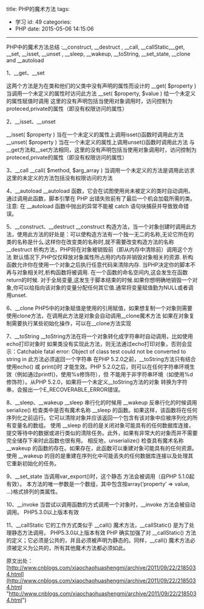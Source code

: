 title: PHP的魔术方法
tags:
  - 学习
id: 49
categories:
  - PHP
date: 2015-05-06 14:15:06
---

PHP中的魔术方法总结 :__construct, __destruct , __call, __callStatic,__get, __set, __isset, __unset , __sleep, __wakeup, __toString, __set_state, __clone and __autoload

1、__get、__set

这两个方法是为在类和他们的父类中没有声明的属性而设计的
__get( $property ) 当调用一个未定义的属性时访问此方法
__set( $property, $value ) 给一个未定义的属性赋值时调用
这里的没有声明包括当使用对象调用时，访问控制为proteced,private的属性（即没有权限访问的属性）

2、__isset、__unset

__isset( $property ) 当在一个未定义的属性上调用isset()函数时调用此方法
__unset( $property ) 当在一个未定义的属性上调用unset()函数时调用此方法
与__get方法和__set方法相同，这里的没有声明包括当使用对象调用时，访问控制为proteced,private的属性（即没有权限访问的属性）

3、__call
__call( $method, $arg_array ) 当调用一个未定义的方法是调用此访求
这里的未定义的方法包括没有权限访问的方法

4、__autoload
__autoload 函数，它会在试图使用尚未被定义的类时自动调用。通过调用此函数，脚本引擎在 PHP 出错失败前有了最后一个机会加载所需的类。
注意: 在 __autoload 函数中抛出的异常不能被 catch 语句块捕获并导致致命错误。

5、__construct、__destruct
__construct 构造方法，当一个对象创建时调用此方法，使用此方法的好处是：可以使构造方法有一个独一无二的名称,无论它所在的类的名称是什么.这样你在改变类的名称时,就不需要改变构造方法的名称
__destruct 析构方法，PHP将在对象被销毁前（即从内存中清除前）调用这个方法
默认情况下,PHP仅仅释放对象属性所占用的内存并销毁对象相关的资源.
析构函数允许你在使用一个对象之后执行任意代码来清除内存.
当PHP决定你的脚本不再与对象相关时,析构函数将被调用.
在一个函数的命名空间内,这会发生在函数return的时候.
对于全局变量,这发生于脚本结束的时候.如果你想明确地销毁一个对象,你可以给指向该对象的变量分配任何其它值.通常将变量赋值勤为NULL或者调用unset.

6、__clone
PHP5中的对象赋值是使用的引用赋值，如果想复制一个对象则需要使用clone方法，在调用此方法是对象会自动调用__clone魔术方法
如果在对象复制需要执行某些初始化操作，可以在__clone方法实现

7、__toString 
__toString方法在将一个对象转化成字符串时自动调用，比如使用echo打印对象时
如果类没有实现此方法，则无法通过echo打印对象，否则会显示：Catchable fatal error: Object of class test could not be converted to string in
此方法必须返回一个字符串
在PHP 5.2.0之前，__toString方法只有结合使用echo() 或 print()时 才能生效。PHP 5.2.0之后，则可以在任何字符串环境生效（例如通过printf()，使用%s修饰符），但 不能用于非字符串环境（如使用%d修饰符）。从PHP 5.2.0，如果将一个未定义__toString方法的对象 转换为字符串，会报出一个E_RECOVERABLE_ERROR错误。

8、__sleep、__wakeup
__sleep 串行化的时候用
__wakeup 反串行化的时候调用
serialize() 检查类中是否有魔术名称 __sleep 的函数。如果这样，该函数将在任何序列化之前运行。它可以清除对象并应该返回一个包含有该对象中应被序列化的所有变量名的数组。
使用 __sleep 的目的是关闭对象可能具有的任何数据库连接，提交等待中的数据或进行类似的清除任务。此外，如果有非常大的对象而并不需要完全储存下来时此函数也很有用。
相反地，unserialize() 检查具有魔术名称 __wakeup 的函数的存在。如果存在，此函数可以重建对象可能具有的任何资源。
使用 __wakeup 的目的是重建在序列化中可能丢失的任何数据库连接以及处理其它重新初始化的任务。

9、__set_state
当调用var_export()时，这个静态 方法会被调用（自PHP 5.1.0起有效）。
本方法的唯一参数是一个数组，其中包含按array(’property’ => value, …)格式排列的类属性。

10、__invoke
当尝试以调用函数的方式调用一个对象时，__invoke 方法会被自动调用。
PHP5.3.0以上版本有效

11、__callStatic
它的工作方式类似于 __call() 魔术方法，__callStatic() 是为了处理静态方法调用，
PHP5.3.0以上版本有效
PHP 确实加强了对 __callStatic() 方法的定义；它必须是公共的，并且必须被声明为静态的。同样，__call() 魔术方法必须被定义为公共的，所有其他魔术方法都必须如此。

原文出处：[http://www.cnblogs.com/xiaochaohuashengmi/archive/2011/09/22/2185034.html](http://www.cnblogs.com/xiaochaohuashengmi/archive/2011/09/22/2185034.html "http://www.cnblogs.com/xiaochaohuashengmi/archive/2011/09/22/2185034.html")
